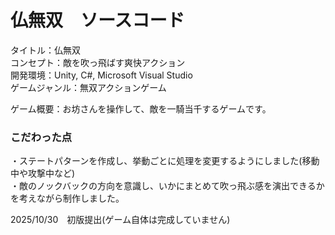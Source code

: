 # 仏無双　ソースコード
タイトル：仏無双<br>
コンセプト：敵を吹っ飛ばす爽快アクション<br>
開発環境：Unity, C#, Microsoft Visual Studio<br>
ゲームジャンル：無双アクションゲーム<br>

ゲーム概要：お坊さんを操作して、敵を一騎当千するゲームです。<br>

### こだわった点
・ステートパターンを作成し、挙動ごとに処理を変更するようにしました(移動中や攻撃中など)<br>
・敵のノックバックの方向を意識し、いかにまとめて吹っ飛ぶ感を演出できるかを考えながら制作しました。


2025/10/30　初版提出(ゲーム自体は完成していません)<br>
